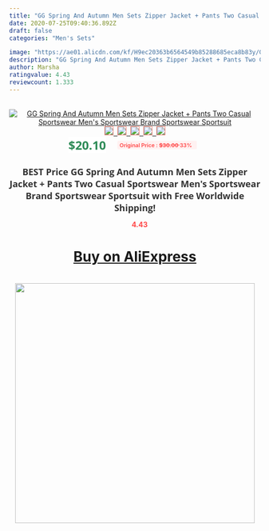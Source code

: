 ```yaml
---
title: "GG Spring And Autumn Men Sets Zipper Jacket + Pants Two Casual Sportswear Men's Sportswear Brand Sportswear Sportsuit"
date: 2020-07-25T09:40:36.892Z
draft: false
categories: "Men's Sets"

image: "https://ae01.alicdn.com/kf/H9ec20363b6564549b85288685eca8b83y/GG-Spring-And-Autumn-Men-Sets-Zipper-Jacket-Pants-Two-Casual-Sportswear-Men-s-Sportswear-Brand.png_220x220.png"
description: "GG Spring And Autumn Men Sets Zipper Jacket + Pants Two Casual Sportswear Men's Sportswear Brand Sportswear Sportsuit"
author: Marsha
ratingvalue: 4.43
reviewcount: 1.333
---
```

<br>
<div style="text-align: center;">
<a href="https://s.click.aliexpress.com/e/_AMseMV" target="_blank" rel="nofollow noopener noreferrer"><img alt="GG Spring And Autumn Men Sets Zipper Jacket + Pants Two Casual Sportswear Men's Sportswear Brand Sportswear Sportsuit" class="magnifier-image" src="https://ae01.alicdn.com/kf/H9ec20363b6564549b85288685eca8b83y/GG-Spring-And-Autumn-Men-Sets-Zipper-Jacket-Pants-Two-Casual-Sportswear-Men-s-Sportswear-Brand.png_220x220.png_640x640.jpg">
<br>
<img style="border:1px solid salmon" src="https://ae01.alicdn.com/kf/H9ec20363b6564549b85288685eca8b83y/GG-Spring-And-Autumn-Men-Sets-Zipper-Jacket-Pants-Two-Casual-Sportswear-Men-s-Sportswear-Brand.png_120x120.jpg">&nbsp;&nbsp;<img style="border:1px solid salmon" src="https://ae01.alicdn.com/kf/Hd45034d7d6eb43829c56178d83c941fd2/GG-Spring-And-Autumn-Men-Sets-Zipper-Jacket-Pants-Two-Casual-Sportswear-Men-s-Sportswear-Brand.jpg_120x120.jpg">&nbsp;&nbsp;<img style="border:1px solid salmon" src="https://ae01.alicdn.com/kf/H043492e0d05d4cd7bc11d339fe125578X/GG-Spring-And-Autumn-Men-Sets-Zipper-Jacket-Pants-Two-Casual-Sportswear-Men-s-Sportswear-Brand.jpg_120x120.jpg">&nbsp;&nbsp;<img style="border:1px solid salmon" src="https://ae01.alicdn.com/kf/H6dda065f728d411191bfcb6db7aa0027V/GG-Spring-And-Autumn-Men-Sets-Zipper-Jacket-Pants-Two-Casual-Sportswear-Men-s-Sportswear-Brand.jpg_120x120.jpg">&nbsp;&nbsp;<img style="border:1px solid salmon" src="https://ae01.alicdn.com/kf/He7ce053e39984f9bbd02bbbb4cd467d6r/GG-Spring-And-Autumn-Men-Sets-Zipper-Jacket-Pants-Two-Casual-Sportswear-Men-s-Sportswear-Brand.jpg_120x120.jpg"></a></div><br0>
<div style="text-align: center;"><span style="background-color: white; border: 0px; box-sizing: border-box; color: seagreen; display: inline-block; font-family: &quot;open sans&quot; , &quot;arial&quot; , &quot;helvetica&quot; , sans-serif , &quot;heiti&quot;; font-size: 24px; font-stretch: inherit; font-weight: 700; line-height: inherit; margin: 0px 10px 0px 0px; padding: 0px; vertical-align: middle;">$20.10 </span>
<span style="background: rgb(255 , 241 , 241); border-radius: 3px; border: 0px; box-sizing: border-box; color: #ff4747; display: inline-block; font-family: inherit; font-size: 12px; font-stretch: inherit; font-style: inherit; font-variant: inherit; font-weight: 600; line-height: inherit; margin: 0px; padding: 2px 5px; transform: scale(0.9); vertical-align: middle;">Original Price : <b style="text-decoration: line-through;">$30.00 </b> 33%&nbsp;&nbsp;</span></div>
<h1 style="color: #333333; display: inline-block; font-family: &quot;open sans&quot; , &quot;arial&quot; , &quot;helvetica&quot; , sans-serif , &quot;heiti&quot;; font-size: 18px; font-stretch: inherit; font-weight: 700; text-align: center;">BEST Price GG Spring And Autumn Men Sets Zipper Jacket + Pants Two Casual Sportswear Men's Sportswear Brand Sportswear Sportsuit with Free Worldwide Shipping!</h1>
<div style="color: #ff4747; text-align: center;">
<img src="https://4.bp.blogspot.com/-M0ZcTcb-5uY/XleCXlxnR4I/AAAAAAAAAEc/OrjgMkXV1oMQFaCRZj5HQwOCBcu3w1FegCPcBGAYYCw/s1600/star.png" style="height: 15px;">&nbsp;<b>4.43</b></div>
<div class="button_cont" align="center"><a class="buynow_a" href="https://s.click.aliexpress.com/e/_AMseMV" target="_blank" rel="nofollow noopener noreferrer"><H1>Buy on AliExpress</H1></a></div><br>
<div class="separator" style="clear: both; text-align: center;">
<img src="https://lh3.googleusercontent.com/-pTy5HemUv9M/XlePHvY0dAI/AAAAAAAAAE4/0nX5iRUoIWY8eMW9Dpxeirr157OZliDIgCLcBGAsYHQ/s1600/badge.gif" width="480">
</div>
